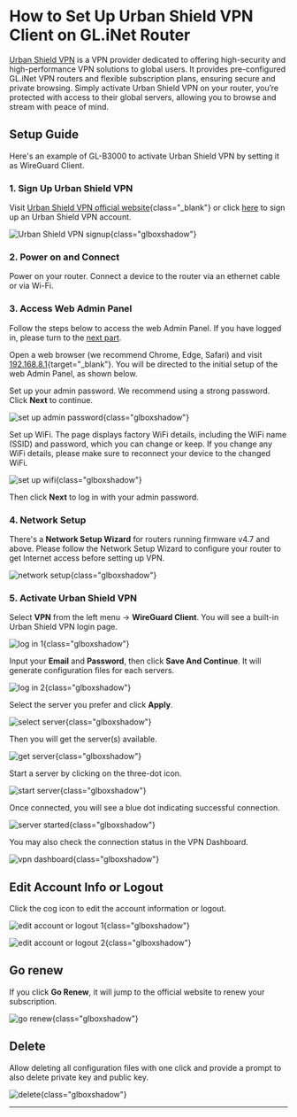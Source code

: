 # How to Set Up Urban Shield VPN Client on GL.iNet Router

[Urban Shield VPN](https://urbanshieldvpn.com/) is a VPN provider dedicated to offering high-security and high-performance VPN solutions to global users. It provides pre-configured GL.iNet VPN routers and flexible subscription plans, ensuring secure and private browsing. Simply activate Urban Shield VPN on your router, you’re protected with access to their global servers, allowing you to browse and stream with peace of mind.

## Setup Guide

Here's an example of GL-B3000 to activate Urban Shield VPN by setting it as WireGuard Client. 

### 1. Sign Up Urban Shield VPN

Visit [Urban Shield VPN official website](https://urbanshieldvpn.com/){class="_blank"} or click [here](https://payment.urbanshieldvpn.com/sign-up) to sign up an Urban Shield VPN account.

![Urban Shield VPN signup](https://static.gl-inet.com/docs/router/en/4/interface_guide/setup_urban_shield_vpn/sign_in.png){class="glboxshadow"}

### 2. Power on and Connect

Power on your router. Connect a device to the router via an ethernet cable or via Wi-Fi.

### 3. Access Web Admin Panel

Follow the steps below to access the web Admin Panel. If you have logged in, please turn to the [next part](#4-network-setup).

Open a web browser (we recommend Chrome, Edge, Safari) and visit [192.168.8.1](http://192.168.8.1){target="_blank"}. You will be directed to the initial setup of the web Admin Panel, as shown below.

Set up your admin password. We recommend using a strong password. Click **Next** to continue.

![set up admin password](https://static.gl-inet.com/docs/router/en/4/interface_guide/setup_urban_shield_vpn/web_panel_signup.png){class="glboxshadow"}

Set up WiFi. The page displays factory WiFi details, including the WiFi name (SSID) and password, which you can change or keep. If you change any WiFi details, please make sure to reconnect your device to the changed WiFi.

![set up wifi](https://static.gl-inet.com/docs/router/en/4/interface_guide/setup_urban_shield_vpn/set_up_wifi.png){class="glboxshadow"}

Then click **Next** to log in with your admin password.

### 4. Network Setup

There's a **Network Setup Wizard** for routers running firmware v4.7 and above. Please follow the Network Setup Wizard to configure your router to get Internet access before setting up VPN.

![network setup](https://static.gl-inet.com/docs/router/en/4/interface_guide/setup_urban_shield_vpn/network_setup_wizard.jpg){class="glboxshadow"}

### 5. Activate Urban Shield VPN

Select **VPN** from the left menu -> **WireGuard Client**. You will see a built-in Urban Shield VPN login page.

![log in 1](https://static.gl-inet.com/docs/router/en/4/interface_guide/setup_urban_shield_vpn/urban_shield_login_1.png){class="glboxshadow"}

Input your **Email** and **Password**, then click **Save And Continue**. It will generate configuration files for each servers.

![log in 2](https://static.gl-inet.com/docs/router/en/4/interface_guide/setup_urban_shield_vpn/urban_shield_login_2.png){class="glboxshadow"}

Select the server you prefer and click **Apply**.

![select server](https://static.gl-inet.com/docs/router/en/4/interface_guide/setup_urban_shield_vpn/select_server.png){class="glboxshadow"}

Then you will get the server(s) available.

![get server](https://static.gl-inet.com/docs/router/en/4/interface_guide/setup_urban_shield_vpn/get_servers.png){class="glboxshadow"}

Start a server by clicking on the three-dot icon.

![start server](https://static.gl-inet.com/docs/router/en/4/interface_guide/setup_urban_shield_vpn/start_server.jpg){class="glboxshadow"}

Once connected, you will see a blue dot indicating successful connection.

![server started](https://static.gl-inet.com/docs/router/en/4/interface_guide/setup_urban_shield_vpn/server_started.jpg){class="glboxshadow"}

You may also check the connection status in the VPN Dashboard.

![vpn dashboard](https://static.gl-inet.com/docs/router/en/4/interface_guide/setup_urban_shield_vpn/vpn_dashboard.png){class="glboxshadow"}

## Edit Account Info or Logout

Click the cog icon to edit the account information or logout.

![edit account or logout 1](https://static.gl-inet.com/docs/router/en/4/interface_guide/setup_urban_shield_vpn/edit_account_or_logout_1.jpg){class="glboxshadow"}

![edit account or logout 2](https://static.gl-inet.com/docs/router/en/4/interface_guide/setup_urban_shield_vpn/edit_account_or_logout_2.jpg){class="glboxshadow"}

## Go renew

If you click **Go Renew**, it will jump to the official website to renew your subscription.

![go renew](https://static.gl-inet.com/docs/router/en/4/interface_guide/setup_urban_shield_vpn/go_renew.jpg){class="glboxshadow"}

## Delete 

Allow deleting all configuration files with one click and provide a prompt to also delete private key and public key.

![delete](https://static.gl-inet.com/docs/router/en/4/interface_guide/setup_urban_shield_vpn/delete_all.jpg){class="glboxshadow"}

---